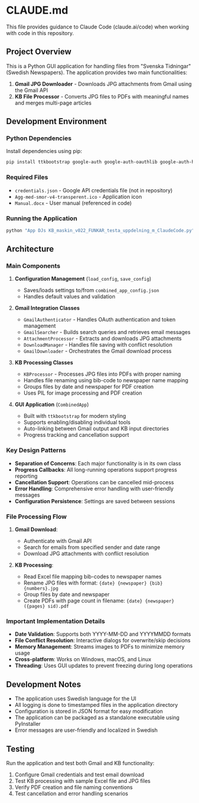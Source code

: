 # CLAUDE.md

This file provides guidance to Claude Code (claude.ai/code) when working with code in this repository.

## Project Overview

This is a Python GUI application for handling files from "Svenska Tidningar" (Swedish Newspapers). The application provides two main functionalities:

1. **Gmail JPG Downloader** - Downloads JPG attachments from Gmail using the Gmail API
2. **KB File Processor** - Converts JPG files to PDFs with meaningful names and merges multi-page articles

## Development Environment

### Python Dependencies
Install dependencies using pip:
```bash
pip install ttkbootstrap google-auth google-auth-oauthlib google-auth-httplib2 google-api-python-client Pillow pandas openpyxl
```

### Required Files
- `credentials.json` - Google API credentials file (not in repository)
- `Agg-med-smor-v4-transperent.ico` - Application icon
- `Manual.docx` - User manual (referenced in code)

### Running the Application
```bash
python "App DJs KB_maskin_v022_FUNKAR_testa_uppdelning_m_ClaudeCode.py"
```

## Architecture

### Main Components

1. **Configuration Management** (`load_config`, `save_config`)
   - Saves/loads settings to/from `combined_app_config.json`
   - Handles default values and validation

2. **Gmail Integration Classes**
   - `GmailAuthenticator` - Handles OAuth authentication and token management
   - `GmailSearcher` - Builds search queries and retrieves email messages
   - `AttachmentProcessor` - Extracts and downloads JPG attachments
   - `DownloadManager` - Handles file saving with conflict resolution
   - `GmailDownloader` - Orchestrates the Gmail download process

3. **KB Processing Classes**
   - `KBProcessor` - Processes JPG files into PDFs with proper naming
   - Handles file renaming using bib-code to newspaper name mapping
   - Groups files by date and newspaper for PDF creation
   - Uses PIL for image processing and PDF creation

4. **GUI Application** (`CombinedApp`)
   - Built with `ttkbootstrap` for modern styling
   - Supports enabling/disabling individual tools
   - Auto-linking between Gmail output and KB input directories
   - Progress tracking and cancellation support

### Key Design Patterns

- **Separation of Concerns**: Each major functionality is in its own class
- **Progress Callbacks**: All long-running operations support progress reporting
- **Cancellation Support**: Operations can be cancelled mid-process
- **Error Handling**: Comprehensive error handling with user-friendly messages
- **Configuration Persistence**: Settings are saved between sessions

### File Processing Flow

1. **Gmail Download**: 
   - Authenticate with Gmail API
   - Search for emails from specified sender and date range
   - Download JPG attachments with conflict resolution

2. **KB Processing**:
   - Read Excel file mapping bib-codes to newspaper names
   - Rename JPG files with format: `{date} {newspaper} {bib} {numbers}.jpg`
   - Group files by date and newspaper
   - Create PDFs with page count in filename: `{date} {newspaper} ({pages} sid).pdf`

### Important Implementation Details

- **Date Validation**: Supports both YYYY-MM-DD and YYYYMMDD formats
- **File Conflict Resolution**: Interactive dialogs for overwrite/skip decisions
- **Memory Management**: Streams images to PDFs to minimize memory usage
- **Cross-platform**: Works on Windows, macOS, and Linux
- **Threading**: Uses GUI updates to prevent freezing during long operations

## Development Notes

- The application uses Swedish language for the UI
- All logging is done to timestamped files in the application directory
- Configuration is stored in JSON format for easy modification
- The application can be packaged as a standalone executable using PyInstaller
- Error messages are user-friendly and localized in Swedish

## Testing

Run the application and test both Gmail and KB functionality:
1. Configure Gmail credentials and test email download
2. Test KB processing with sample Excel file and JPG files
3. Verify PDF creation and file naming conventions
4. Test cancellation and error handling scenarios